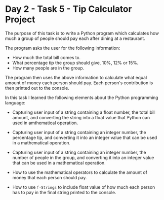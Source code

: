 # Day 2 - Task 5 - Tip Calculator Project

The purpose of this task is to write a Python program which calculates how much a group of people should pay each after dining at a restaurant.

The program asks the user for the following information:

-    How much the total bill comes to.
-    What percentage tip the group should give, 10%, 12% or 15%.
-    How many people are in the group.

The program then uses the above information to calculate what equal amount of money each person should pay. Each person's contribution is then printed out to the console.

In this task I learned the following elements about the Python programming language:

-    Capturing user input of a string containing a float number, the total bill amount, and converting the string into a float value that Python can used in amthematical operation.

-    Capturing user input of a string containing an integer number, the percentage tip, and converting it into an integer value that can be used in a mathematical operation.

-    Capturing user input of a string containing an integer number, the number of people in the group, and converting it into an integer value that can be used in a mathematical operation.
    
-    How to use the mathematical operators to calculate the amount of money that each person should pay.

-    How to use ```f-Strings``` to include float value of how much each person has to pay in the final string printed to the console.


